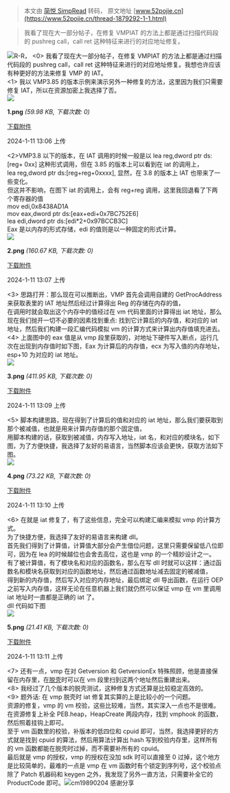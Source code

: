 > 本文由 [简悦 SimpRead](http://ksria.com/simpread/) 转码， 原文地址 [www.52pojie.cn](https://www.52pojie.cn/thread-1879292-1-1.html)

> 我看了现在大一部分帖子，在修复 VMPIAT 的方法上都是通过扫描代码段的 pushreg call，call ret 这种特征来进行的对应地址修复。

![](https://avatar.52pojie.cn/data/avatar/000/88/51/96_avatar_middle.jpg)R-R， <0> 我看了现在大一部分帖子，在修复 VMPIAT 的方法上都是通过扫描代码段的 pushreg call，call ret 这种特征来进行的对应地址修复。我想也许应该有种更好的方法来修复 VMP 的 IAT。  
<1> 我以 VMP3.85 的版本示例来演示另外一种修复的方法，这里因为我们只需要修复 IAT，所以在资源加密上我选择了否。  
![](https://attach.52pojie.cn/forum/202401/11/130629xamezi05ip2i2775.png)

**1.png** _(59.98 KB, 下载次数: 0)_

[下载附件](forum.php?mod=attachment&aid=MjY2OTIyN3xlNWZlMzlhZHwxNzA0OTU0NTg3fDIxMzQzMXwxODc5Mjky&nothumb=yes)

2024-1-11 13:06 上传

  
<2>VMP3.8 以下的版本，在 IAT 调用的时候一般是以 lea reg,dword ptr ds:[reg+ 0xx] 这种形式调用，但在 3.85 的版本上可以看到在 iat 的调用上，  
lea reg,dword ptr ds:[reg+reg+0xxxx], 显然，在 3.8 的版本上 IAT 也带来了一些变化。  
但这并不影响，在图下 iat 的调用上，会有 reg+reg 调用，这里我回退看了下两个寄存器的值         
mov edi,0x8438AD1A  
mov eax,dword ptr ds:[eax+edi+0x7BC752E6]  
lea edi,dword ptr ds:[edi*2+0x97BCCB3C]  
Eax 是以内存的形式存储，edi 的值则是以一种固定的形式计算。  
![](https://attach.52pojie.cn/forum/202401/11/130713lq7yt4tlkfbz2fbl.png)

**2.png** _(160.67 KB, 下载次数: 0)_

[下载附件](forum.php?mod=attachment&aid=MjY2OTIyOHw4N2FlY2VkNXwxNzA0OTU0NTg3fDIxMzQzMXwxODc5Mjky&nothumb=yes)

2024-1-11 13:07 上传

  
<3> 思路打开：那么现在可以推断出，VMP 首先会调用自建的 GetProcAddress 来获取表里的 IAT 地址然后经过计算得出 Reg 的存储在内存的值，  
在调用时就会取出这个内存中的值经过在 vm 代码里面的计算得出 iat 地址，那么现在我们抛开一切不必要的因素找到重点: 找到它计算后的内存值，和对应的 iat 地址，然后我们构建一段汇编代码模拟 vm 的计算方式来计算出内存值填充进去。  
<4> 上面图中的 eax 值是从 vmp 段里获取的，对地址下硬件写入断点，运行几次在出现到内存值时如下图，Eax 为计算后的内存值，ecx 为写入值的内存地址，esp+10 为对应的 iat 地址。  
![](https://attach.52pojie.cn/forum/202401/11/130904bptetnak9dv4itkv.png)

**3.png** _(411.95 KB, 下载次数: 0)_

[下载附件](forum.php?mod=attachment&aid=MjY2OTIyOXwxNDNkNzNlNnwxNzA0OTU0NTg3fDIxMzQzMXwxODc5Mjky&nothumb=yes)

2024-1-11 13:09 上传

  
<5> 脚本构建思路，现在得到了计算后的值和对应的 iat 地址，那么我们要获取到那个被减值，也就是用来计算内存值的那个固定值，  
用脚本构建的话，获取到被减值，内存写入地址，iat 名，和对应的模块名，如下图，为了方便快捷，我选择了友好的易语言，当然脚本应该会更快，获取方法如下图。  
![](https://attach.52pojie.cn/forum/202401/11/131018tpmfzmflxmprmfea.png)

**4.png** _(73.22 KB, 下载次数: 0)_

[下载附件](forum.php?mod=attachment&aid=MjY2OTIzMXw1MjZhMDQ3NHwxNzA0OTU0NTg3fDIxMzQzMXwxODc5Mjky&nothumb=yes)

2024-1-11 13:10 上传

  
<6> 在就是 iat 修复了，有了这些信息，完全可以构建汇编来模拟 vmp 的计算方式。  
为了快捷方便，我选择了友好的易语言来构建 dll。  
首先我们得到了计算值，计算值大部分会产生借位问题，这里只需要保留低八位即可，因为在 lea 的时候越位也会舍去高位，这也是 vmp 的一个精妙设计之一。  
有了被计算值，有了模块名和对应的函数名，那么在写 dll 时就可以这样：通过函数名和模块名获取到对应的函数地址，然后通过函数地址减去固定的被减值，  
得到新的内存值，然后写入对应的内存地址，最后绑定 dll 导出函数，在运行 OEP 之前写入内存值，这样无论在任意机器上我们就仍然可以保证 vmp 在 vm 里调用 iat 地址时一直都是正确的 iat 了。  
dll 代码如下图  
![](https://attach.52pojie.cn/forum/202401/11/131115tv1qsbdv8ufv8l22.png)

**5.png** _(21.41 KB, 下载次数: 0)_

[下载附件](forum.php?mod=attachment&aid=MjY2OTIzMnwyOTA1ODIzMXwxNzA0OTU0NTg3fDIxMzQzMXwxODc5Mjky&nothumb=yes)

2024-1-11 13:11 上传

  
<7> 还有一点，vmp 在对 Getversion 和 GetversionEx 特殊照顾，他是直接保留在内存里，在[脱壳](https://www.52pojie.cn/forum-5-1.html)时可以在 vm 段里扫到这两个地址然后重建出来。  
<8> 我经过了几个版本的脱壳测试，这种修复方式还算是比较稳定高效的。  
<9> 题外话: 在 vmp 脱壳时 iat 修复其实算的上是比较小的一个问题。  
资源的修复，vmp 的 vm 校验，这些比较难，当然，其实深入一点也不是很难。  
在资源修复上补全 PEB.heap，HeapCreate 两段内存，找到 vmphook 的函数，然后照着挂钩上即可。  
至于 vm 函数里的校验，补版本的低四位和 cpuid 即可，当然，我选择更好的方式就是找到 cpuid 的算法，然后用算法计算出 hash 写到校验内存里，这样所有的 vm 函数都能在脱壳时过掉，而不需要补所有的 cpuid。  
最后就是 vmp 的授权，vmp 的授权在没加 sdk 时可以直接至 0 过掉，这个地方是比较简单的，最难的一点是 vmp 在 vm 函数时有个锁定到序列号，这个校验点除了 Patch 机器码和 keygen 之外，我发现了另外一直方法，只需要补全它的 ProductCode 即可。![](https://avatar.52pojie.cn/images/noavatar_middle.gif)cm19890204 感谢分享